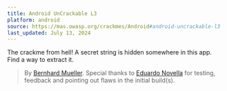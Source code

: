 ```yaml
---
title: Android UnCrackable L3
platform: android
source: https://mas.owasp.org/crackmes/Android#android-uncrackable-l3
last_updated: July 13, 2024
---
```


The crackme from hell! A secret string is hidden somewhere in this app. Find a way to extract it.

> By [Bernhard Mueller](https://github.com/muellerberndt "Bernhard Mueller").
Special thanks to [Eduardo Novella](https://github.com/enovella "Eduardo Novella") for testing, feedback and pointing out flaws in the initial build(s).
